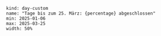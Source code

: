 ```progressbar
kind: day-custom
name: "Tage bis zum 25. März: {percentage} abgeschlossen"
min: 2025-01-06
max: 2025-03-25
width: 50%
```


